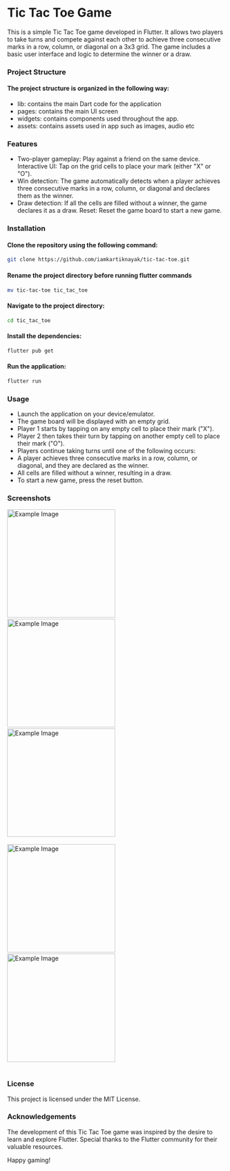 # Tic Tac Toe Game

This is a simple Tic Tac Toe game developed in Flutter. It allows two players to take turns and compete against each other to achieve three consecutive marks in a row, column, or diagonal on a 3x3 grid. The game includes a basic user interface and logic to determine the winner or a draw.

### Project Structure
 #### The project structure is organized in the following way:

* lib: contains the main Dart code for the application
* pages: contains the main UI screen
* widgets: contains components used throughout the app.
* assets: contains assets used in app such as images, audio etc

### Features
* Two-player gameplay: Play against a friend on the same device.
Interactive UI: Tap on the grid cells to place your mark (either "X" or "O").
* Win detection: The game automatically detects when a player achieves three consecutive marks in a row, column, or diagonal and declares them as the winner.
* Draw detection: If all the cells are filled without a winner, the game declares it as a draw.
Reset: Reset the game board to start a new game.

### Installation
#### Clone the repository using the following command:
```bash
git clone https://github.com/iamkartiknayak/tic-tac-toe.git
```
#### Rename the project directory before running flutter commands
```bash
mv tic-tac-toe tic_tac_toe
```
#### Navigate to the project directory:
```bash 
cd tic_tac_toe
```
#### Install the dependencies:
```bash 
flutter pub get
```
#### Run the application:
```bash 
flutter run
```

### Usage
* Launch the application on your device/emulator.
* The game board will be displayed with an empty grid.
* Player 1 starts by tapping on any empty cell to place their mark ("X").
* Player 2 then takes their turn by tapping on another empty cell to place their mark ("O").
* Players continue taking turns until one of the following occurs:
* A player achieves three consecutive marks in a row, column, or diagonal, and they are declared as the winner.
* All cells are filled without a winner, resulting in a draw.
* To start a new game, press the reset button.

### Screenshots
<img src="./screenshots/0.jpg" alt="Example Image" width="250">&nbsp;&nbsp;&nbsp;
<img src="./screenshots/1.jpg" alt="Example Image" width="250">&nbsp;&nbsp;&nbsp;
<img src="./screenshots/2.jpg" alt="Example Image" width="250"><br><br>
<img src="./screenshots/3.jpg" alt="Example Image" width="250">&nbsp;&nbsp;&nbsp;
<img src="./screenshots/4.jpg" alt="Example Image" width="250"><br><br>

### License
This project is licensed under the MIT License.

### Acknowledgements
The development of this Tic Tac Toe game was inspired by the desire to learn and explore Flutter. Special thanks to the Flutter community for their valuable resources.

Happy gaming!
